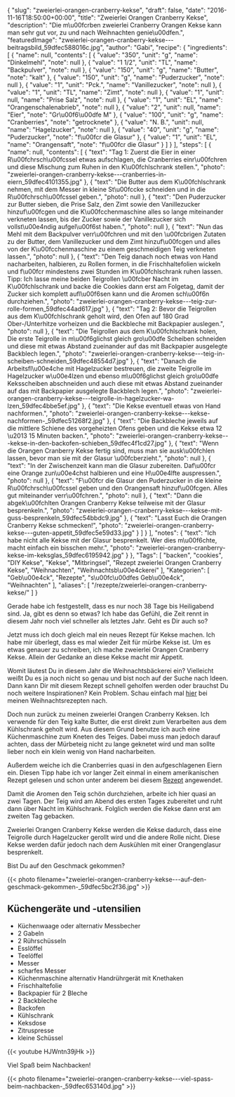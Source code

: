 {
    "slug": "zweierlei-orangen-cranberry-kekse",
    "draft": false,
    "date": "2016-11-16T18:50:00+00:00",
    "title": "Zweierlei Orangen Cranberry Kekse",
    "description": "Die m\u00fcrben zweierlei Cranberry Orangen Kekse kann man sehr gut vor, zu und nach Weihnachten genie\u00dfen.",
    "featuredImage": "zweierlei-orangen-cranberry-kekse---beitragsbild_59dfec588016c.jpg",
    "author": "Gabi",
    "recipe": {
        "ingredients": [
            {
                "name": null,
                "contents": [
                    {
                        "value": "350",
                        "unit": "g",
                        "name": "Dinkelmehl",
                        "note": null
                    },
                    {
                        "value": "1 1\/2",
                        "unit": "TL",
                        "name": "Backpulver",
                        "note": null
                    },
                    {
                        "value": "150",
                        "unit": "g",
                        "name": "Butter",
                        "note": "kalt"
                    },
                    {
                        "value": "150",
                        "unit": "g",
                        "name": "Puderzucker",
                        "note": null
                    },
                    {
                        "value": "1",
                        "unit": "Pck.",
                        "name": "Vanillezucker",
                        "note": null
                    },
                    {
                        "value": "1",
                        "unit": "TL",
                        "name": "Zimt",
                        "note": null
                    },
                    {
                        "value": "1",
                        "unit": null,
                        "name": "Prise Salz",
                        "note": null
                    },
                    {
                        "value": "1",
                        "unit": "EL",
                        "name": "Orangenschalenabrieb",
                        "note": null
                    },
                    {
                        "value": "2",
                        "unit": null,
                        "name": "Eier",
                        "note": "Gr\u00f6\u00dfe M"
                    },
                    {
                        "value": "100",
                        "unit": "g",
                        "name": "Cranberries",
                        "note": "getrocknete"
                    },
                    {
                        "value": "N. B.",
                        "unit": null,
                        "name": "Hagelzucker",
                        "note": null
                    },
                    {
                        "value": "40",
                        "unit": "g",
                        "name": "Puderzucker",
                        "note": "f\u00fcr die Glasur"
                    },
                    {
                        "value": "1",
                        "unit": "EL",
                        "name": "Orangensaft",
                        "note": "f\u00fcr die Glasur"
                    }
                ]
            }
        ],
        "steps": [
            {
                "name": null,
                "contents": [
                    {
                        "text": "Tag 1: Zuerst die Eier in einer R\u00fchrsch\u00fcssel etwas aufschlagen, die Cranberries einr\u00fchren und diese Mischung zum Ruhen in den K\u00fchlschrank stellen.",
                        "photo": "zweierlei-orangen-cranberry-kekse---cranberries-in-eiern_59dfec4101355.jpg"
                    },
                    {
                        "text": "Die Butter aus dem K\u00fchlschrank nehmen, mit dem Messer in kleine St\u00fccke schneiden und in die R\u00fchrsch\u00fcssel geben.",
                        "photo": null
                    },
                    {
                        "text": "Den Puderzucker zur Butter sieben, die Prise Salz, den Zimt sowie den Vanillezucker hinzuf\u00fcgen und die K\u00fcchenmaschine alles so lange miteinander verkneten lassen, bis der Zucker sowie der Vanillezucker sich vollst\u00e4ndig aufgel\u00f6st haben.",
                        "photo": null
                    },
                    {
                        "text": "Nun das Mehl mit dem Backpulver verr\u00fchren und mit den \u00fcbrigen Zutaten zu der Butter, dem Vanillezucker und dem Zimt hinzuf\u00fcgen und alles von der K\u00fcchenmaschine zu einem geschmeidigen Teig verkneten lassen.",
                        "photo": null
                    },
                    {
                        "text": "Den Teig danach noch etwas von Hand nacharbeiten, halbieren, zu Rollen formen, in die Frischhaltefolien wickeln und f\u00fcr mindestens zwei Stunden im K\u00fchlschrank ruhen lassen. Tipp: Ich lasse meine beiden Teigrollen \u00fcber Nacht im K\u00fchlschrank und backe die Cookies dann erst am Folgetag, damit der Zucker sich komplett aufl\u00f6sen kann und die Aromen sch\u00f6n durchziehen.",
                        "photo": "zweierlei-orangen-cranberry-kekse---teig-zur-rolle-formen_59dfec44ad617.jpg"
                    },
                    {
                        "text": "Tag 2: Bevor die Teigrollen aus dem K\u00fchlschrank geholt wird, den Ofen auf 180 Grad Ober-\/Unterhitze vorheizen und die Backbleche mit Backpapier auslegen.",
                        "photo": null
                    },
                    {
                        "text": "Die Teigrollen aus dem K\u00fchlschrank holen, Die erste Teigrolle in m\u00f6glichst gleich gro\u00dfe Scheiben schneiden und diese mit etwas Abstand zueinander auf das mit Backpapier ausgelegte Backblech legen.",
                        "photo": "zweierlei-orangen-cranberry-kekse---teig-in-scheiben-schneiden_59dfec48554d7.jpg"
                    },
                    {
                        "text": "Danach die Arbeitsfl\u00e4che mit Hagelzucker bestreuen, die zweite Teigrolle im Hagelzucker w\u00e4lzen und ebenso m\u00f6glichst gleich gro\u00dfe Keksscheiben abschneiden und auch diese mit etwas Abstand zueinander auf das mit Backpapier ausgelegte Backblech legen.",
                        "photo": "zweierlei-orangen-cranberry-kekse---teigrolle-in-hagelzucker-wa-lzen_59dfec4bbe5ef.jpg"
                    },
                    {
                        "text": "Die Kekse eventuell etwas von Hand nachformen.",
                        "photo": "zweierlei-orangen-cranberry-kekse---kekse-nachformen-_59dfec51268f2.jpg"
                    },
                    {
                        "text": "Die Backbleche jeweils auf die mittlere Schiene des vorgeheizten Ofens geben und die Kekse etwa 12 \u2013 15 Minuten backen.",
                        "photo": "zweierlei-orangen-cranberry-kekse---kekse-in-den-backofen-schieben_59dfec4f1cd27.jpg"
                    },
                    {
                        "text": "Wenn die Orangen Cranberry Kekse fertig sind, muss man sie ausk\u00fchlen lassen, bevor man sie mit der Glasur \u00fcberzieht.",
                        "photo": null
                    },
                    {
                        "text": "In der Zwischenzeit kann man die Glasur zubereiten. Daf\u00fcr eine Orange zun\u00e4chst halbieren und eine H\u00e4lfte auspressen.",
                        "photo": null
                    },
                    {
                        "text": "F\u00fcr die Glasur den Puderzucker in die kleine R\u00fchrsch\u00fcssel geben und den Orangensaft hinzuf\u00fcgen. Alles gut miteinander verr\u00fchren.",
                        "photo": null
                    },
                    {
                        "text": "Dann die abgek\u00fchlten Orangen Cranberry Kekse teilweise mit der Glasur besprenkeln.",
                        "photo": "zweierlei-orangen-cranberry-kekse---kekse-mit-guss-besprenkeln_59dfec54bbdc9.jpg"
                    },
                    {
                        "text": "Lasst Euch die Orangen Cranberry Kekse schmecken!",
                        "photo": "zweierlei-orangen-cranberry-kekse---guten-appetit_59dfec5e59d33.jpg"
                    }
                ]
            }
        ],
        "notes": {
            "text": "Ich habe nicht alle Kekse mit der Glasur besprenkelt. Wer dies m\u00f6chte, macht einfach ein bisschen mehr.",
            "photo": "zweierlei-orangen-cranberry-kekse-im-keksglas_59dfec6195942.jpg"
        }
    },
    "Tags": [
        "backen",
        "cookies",
        "DIY Kekse",
        "Kekse",
        "Mitbringsel",
        "Rezept zweierlei Orangen Cranberry Kekse",
        "Weihnachten",
        "Weihnachtsb\u00e4ckerei"
    ],
    "Kategorien": [
        "Geb\u00e4ck",
        "Rezepte",
        "s\u00fc\u00dfes Geb\u00e4ck",
        "Weihnachten"
    ],
    "aliases": [
        "\/rezepte\/zweierlei-orangen-cranberry-kekse\/"
    ]
}

Gerade habe ich festgestellt, dass es nur noch 38 Tage bis Heiligabend sind. Ja, gibt es denn so etwas? Ich habe das Gefühl, die Zeit rennt in diesem Jahr noch viel schneller als letztes Jahr. Geht es Dir auch so?

Jetzt muss ich doch gleich mal ein neues Rezept für Kekse machen. Ich habe mir überlegt, dass es mal wieder Zeit für mürbe Kekse ist. Um es etwas genauer zu schreiben, ich mache zweierlei Orangen Cranberry Kekse. Allein der Gedanke an diese Kekse macht mir Appetit.

Womit läutest Du in diesem Jahr die Weihnachtsbäckerei ein? Vielleicht weißt Du es ja noch nicht so genau und bist noch auf der Suche nach Ideen. Dann kann Dir mit diesem Rezept schnell geholfen werden oder brauchst Du noch weitere Inspirationen? Kein Problem. Schau einfach mal [hier][1] bei meinen Weihnachtsrezepten nach.

Doch nun zurück zu meinen zweierlei Orangen Cranberry Keksen. Ich verwende für den Teig kalte Butter, die erst direkt zum Verarbeiten aus dem Kühlschrank geholt wird. Aus diesem Grund benutze ich auch eine Küchenmaschine zum Kneten des Teiges. Dabei muss man jedoch darauf achten, dass der Mürbeteig nicht zu lange geknetet wird und man sollte lieber noch ein klein wenig von Hand nacharbeiten.

Außerdem weiche ich die Cranberries quasi in den aufgeschlagenen Eiern ein. Diesen Tipp habe ich vor langer Zeit einmal in einem amerikanischen Rezept gelesen und schon unter anderem bei diesem [Rezept][2] angewendet.

Damit die Aromen den Teig schön durchziehen, arbeite ich hier quasi an zwei Tagen. Der Teig wird am Abend des ersten Tages zubereitet und ruht dann über Nacht im Kühlschrank. Folglich werden die Kekse dann erst am zweiten Tag gebacken.

Zweierlei Orangen Cranberry Kekse werden die Kekse dadurch, dass eine Teigrolle durch Hagelzucker gerollt wird und die andere Rolle nicht. Diese Kekse werden dafür jedoch nach dem Auskühlen mit einer Orangenglasur besprenkelt.

Bist Du auf den Geschmack gekommen?

{{< photo filename="zweierlei-orangen-cranberry-kekse---auf-den-geschmack-gekommen-_59dfec5bc2f36.jpg" >}}

## Küchengeräte und -utensilien

 * Küchenwaage oder alternativ Messbecher
 * 2 Gabeln
 * 2 Rührschüsseln
 * Esslöffel
 * Teelöffel
 * Messer
 * scharfes Messer
 * Küchenmaschine alternativ Handrührgerät mit Knethaken
 * Frischhaltefolie
 * Backpapier für 2 Bleche
 * 2 Backbleche
 * Backofen
 * Kühlschrank
 * Keksdose
 * Zitruspresse
 * kleine Schüssel

{{< youtube HJWntn39jHk >}}

Viel Spaß beim Nachbacken!

{{< photo filename="zweierlei-orangen-cranberry-kekse---viel-spass-beim-nachbacken-_59dfec653140d.jpg" >}}

 [1]: https://kochfokus.de/rezepte/weihnachten/
 [2]: https://kochfokus.de/rezepte/haferflockenkekse-mit-cranberries/
